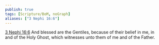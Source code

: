 ```yaml
---
publish: true
tags: [Scripture/BoM, noGraph]
aliases: ["3 Nephi 16:6"]
---
```

[3 Nephi 16:6](https://churchofjesuschrist.org/study/scriptures/bofm/3-ne/16?lang=eng&id=p6#p6) And blessed are the Gentiles, because of their belief in me, in and of the Holy Ghost, which witnesses unto them of me and of the Father.
